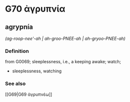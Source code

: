 # G70 ἀγρυπνία

## agrypnía

_(ag-roop-nee'-ah | ah-groo-PNEE-ah | ah-gryoo-PNEE-ah)_

### Definition

from G0069; sleeplessness, i.e., a keeping awake; watch; 

- sleeplessness, watching

### See also

[[G69|G69 ἀγρυπνέω]]
